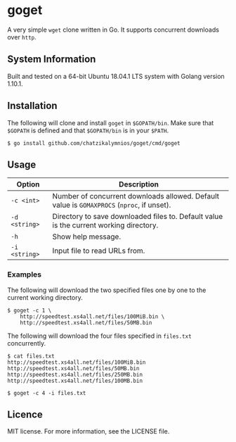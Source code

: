 # goget

A very simple `wget` clone written in Go. It supports concurrent
downloads over `http`.

## System Information

Built and tested on a 64-bit Ubuntu 18.04.1 LTS system with Golang
version 1.10.1.

## Installation

The following will clone and install `goget` in `$GOPATH/bin`.
Make sure that `$GOPATH` is defined and that `$GOPATH/bin` is in
your `$PATH`.

```
$ go install github.com/chatzikalymnios/goget/cmd/goget
```

## Usage

| Option        | Description                                                                                |
|---------------|--------------------------------------------------------------------------------------------|
| `-c <int>`    | Number of concurrent downloads allowed. Default value is `GOMAXPROCS` (`nproc`, if unset). |
| `-d <string>` | Directory to save downloaded files to. Default value is the current working directory.     |
| `-h`          | Show help message.                                                                         |
| `-i <string>` | Input file to read URLs from.                                                              |

### Examples

The following will download the two specified files one by one to the
current working directory.

```
$ goget -c 1 \
    http://speedtest.xs4all.net/files/100MiB.bin \
    http://speedtest.xs4all.net/files/50MB.bin
```

The following will download the four files specified in `files.txt`
concurrently.

```
$ cat files.txt
http://speedtest.xs4all.net/files/100MiB.bin
http://speedtest.xs4all.net/files/50MB.bin
http://speedtest.xs4all.net/files/250MB.bin
http://speedtest.xs4all.net/files/100MB.bin

$ goget -c 4 -i files.txt
```

## Licence

MIT license. For more information, see the LICENSE file.
